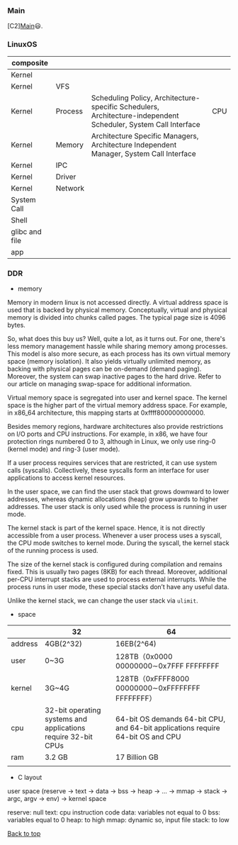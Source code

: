 ### Main

[C2][Main](index.md)😃.

### LinuxOS

|   composite    |         |                                                                                                                |     |
| -------------- | ------- | -------------------------------------------------------------------------------------------------------------- | --- |
| Kernel         |         |                                                                                                                |     |
| Kernel         | VFS     |                                                                                                                |     |
| Kernel         | Process | Scheduling Policy, Architecture-specific Schedulers, Architecture-independent Scheduler, System Call Interface | CPU |
| Kernel         | Memory  | Architecture Specific Managers, Architecture Independent Manager, System Call Interface                        |     |
| Kernel         | IPC     |                                                                                                                |     |
| Kernel         | Driver  |                                                                                                                |     |
| Kernel         | Network |                                                                                                                |     |
| System Call    |         |                                                                                                                |     |
| Shell          |         |                                                                                                                |     |
| glibc and file |         |                                                                                                                |     |
| app            |         |                                                                                                                |     |






### DDR

- memory

Memory in modern linux is not accessed directly. A virtual address space is used that is backed by physical memory. Conceptually, virtual and physical memory is divided into chunks called pages. The typical page size is 4096 bytes.

So, what does this buy us? Well, quite a lot, as it turns out. For one, there's less memory management hassle while sharing memory among processes. This model is also more secure, as each process has its own virtual memory space (memory isolation). It also yields virtually unlimited memory, as backing with physical pages can be on-demand (demand paging). Moreover, the system can swap inactive pages to the hard drive. Refer to our article on managing swap-space for additional information.

Virtual memory space is segregated into user and kernel space. The kernel space is the higher part of the virtual memory address space. For example, in x86_64 architecture, this mapping starts at 0xffff800000000000.

Besides memory regions, hardware architectures also provide restrictions on I/O ports and CPU instructions. For example, in x86, we have four protection rings numbered 0 to 3, although in Linux, we only use ring-0 (kernel mode) and ring-3 (user mode).

If a user process requires services that are restricted, it can use system calls (syscalls). Collectively, these syscalls form an interface for user applications to access kernel resources.

In the user space, we can find the user stack that grows downward to lower addresses, whereas dynamic allocations (heap) grow upwards to higher addresses. The user stack is only used while the process is running in user mode.

The kernel stack is part of the kernel space. Hence, it is not directly accessible from a user process. Whenever a user process uses a syscall, the CPU mode switches to kernel mode. During the syscall, the kernel stack of the running process is used.

The size of the kernel stack is configured during compilation and remains fixed. This is usually two pages (8KB) for each thread. Moreover, additional per-CPU interrupt stacks are used to process external interrupts. While the process runs in user mode, these special stacks don’t have any useful data.

Unlike the kernel stack, we can change the user stack via `ulimit`.

- space

|         |                              32                               |                                       64                                        |
| ------- | ------------------------------------------------------------- | ------------------------------------------------------------------------------- |
| address | 4GB(2^32)                                                     | 16EB(2^64)                                                                      |
| user    | 0~3G                                                          | 128TB（0x0000 00000000∼0x7FFF FFFFFFFF                                           |
| kernel  | 3G~4G                                                         | 128TB（0xFFFF8000 00000000∼0xFFFFFFFF FFFFFFFF）                                 |
| cpu     | 32-bit operating systems and applications require 32-bit CPUs | 64-bit OS demands 64-bit CPU, and 64-bit applications require 64-bit OS and CPU |
| ram     | 3.2 GB                                                        | 17 Billion GB                                                                   |
|         |                                                               |                                                                                 |

- C layout


user space (reserve -> text -> data -> bss -> heap -> ... -> mmap -> stack -> argc, argv -> env)                                                  -> kernel space

reserve: null
text: cpu instruction code
data: variables not equal to 0
bss: variables equal to 0
heap: to high
mmap: dynamic so, input file
stack: to low

<a href="#top">Back to top</a>
